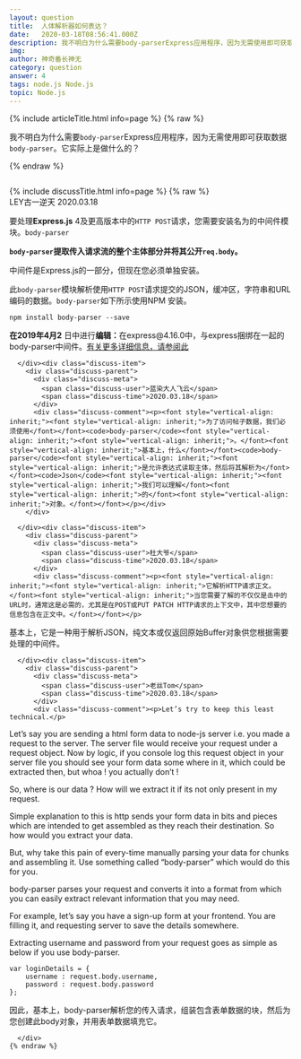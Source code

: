 ```yaml
---
layout: question
title:  人体解析器如何表达？
date:   2020-03-18T08:56:41.000Z
description: 我不明白为什么需要body-parserExpress应用程序，因为无需使用即可获取数据body-parser。它实际上是做什么的？...
img: 
author: 神奇番长神无
category: question
answer: 4
tags: node.js Node.js
topic: Node.js
---
```

<div class="article-root">
  <div class="article">
    {% include articleTitle.html info=page %}
    {% raw %}
    <div class="article-content"><p><font style="vertical-align: inherit;"><font style="vertical-align: inherit;">我不明白为什么需要</font></font><code>body-parser</code><font style="vertical-align: inherit;"><font style="vertical-align: inherit;">Express应用程序，因为无需使用即可获取数据</font></font><code>body-parser</code><font style="vertical-align: inherit;"><font style="vertical-align: inherit;">。</font><font style="vertical-align: inherit;">它实际上是做什么的？</font></font></p></div>
    {% endraw %}
  </div>
  <p style="height: 0;width:0;overflow: hidden;"> 第2077篇《人体解析器如何表达？》来自Winter(https://github.com/aiyld/aiyld.github.io)的站点</p>
  <div class="discuss-wrapper">
    {% include discussTitle.html info=page %}
    {% raw %}
    <div class="discuss-item">
        <div class="discuss-parent">
          <div class="discuss-meta">
            <span class="discuss-user">LEY古一逆天</span>
            <span class="discuss-time">2020.03.18</span>
          </div>
          <div class="discuss-comment"><p><font style="vertical-align: inherit;"><font style="vertical-align: inherit;">要处理</font><strong><font style="vertical-align: inherit;">Express.js</font></strong><font style="vertical-align: inherit;"> 4及更高版本中的</font></font><code>HTTP POST</code><font style="vertical-align: inherit;"><font style="vertical-align: inherit;">请求</font><font style="vertical-align: inherit;">，您需要安装名为的中间件模块</font><font style="vertical-align: inherit;">。</font></font><strong><font style="vertical-align: inherit;"></font></strong><font style="vertical-align: inherit;"></font><code>body-parser</code><font style="vertical-align: inherit;"></font></p>

<p><strong><code>body-parser</code><font style="vertical-align: inherit;"><font style="vertical-align: inherit;">提取传入请求流的整个主体部分并将其公开</font></font><code>req.body</code><font style="vertical-align: inherit;"><font style="vertical-align: inherit;">。</font></font></strong> </p>

<p><font style="vertical-align: inherit;"><font style="vertical-align: inherit;">中间件是Express.js的一部分，但现在您必须单独安装。</font></font></p>

<p><font style="vertical-align: inherit;"><font style="vertical-align: inherit;">此</font></font><code>body-parser</code><font style="vertical-align: inherit;"><font style="vertical-align: inherit;">模块解析使用</font></font><code>HTTP POST</code><font style="vertical-align: inherit;"><font style="vertical-align: inherit;">请求</font><font style="vertical-align: inherit;">提交的JSON，缓冲区，字符串和URL编码的数据</font><font style="vertical-align: inherit;">。</font></font><code>body-parser</code><font style="vertical-align: inherit;"><font style="vertical-align: inherit;">如下所示使用NPM </font><font style="vertical-align: inherit;">安装</font><font style="vertical-align: inherit;">。</font></font></p>

<pre><code>npm install body-parser --save
</code></pre>

<p><strong><font style="vertical-align: inherit;"><font style="vertical-align: inherit;">在2019年4月2</font></font></strong><font style="vertical-align: inherit;"><font style="vertical-align: inherit;"> 
日中进行</font><strong><font style="vertical-align: inherit;">编辑：</font></strong><font style="vertical-align: inherit;">在express@4.16.0中，与express捆绑在一起的body-parser中间件。</font></font><a href="https://stackoverflow.com/a/47232318/8784518"><font style="vertical-align: inherit;"><font style="vertical-align: inherit;">有关更多详细信息，请参阅此</font></font></a></p></div>
        </div>
        
      </div><div class="discuss-item">
        <div class="discuss-parent">
          <div class="discuss-meta">
            <span class="discuss-user">蓝染大人飞云</span>
            <span class="discuss-time">2020.03.18</span>
          </div>
          <div class="discuss-comment"><p><font style="vertical-align: inherit;"><font style="vertical-align: inherit;">为了访问帖子数据，我们必须使用</font></font><code>body-parser</code><font style="vertical-align: inherit;"><font style="vertical-align: inherit;">。</font><font style="vertical-align: inherit;">基本上，什么</font></font><code>body-parser</code><font style="vertical-align: inherit;"><font style="vertical-align: inherit;">是允许表达式读取主体，然后将其解析为</font></font><code>Json</code><font style="vertical-align: inherit;"><font style="vertical-align: inherit;">我们可以理解</font><font style="vertical-align: inherit;">的</font><font style="vertical-align: inherit;">对象。</font></font></p></div>
        </div>
        
      </div><div class="discuss-item">
        <div class="discuss-parent">
          <div class="discuss-meta">
            <span class="discuss-user">杜大爷</span>
            <span class="discuss-time">2020.03.18</span>
          </div>
          <div class="discuss-comment"><p><font style="vertical-align: inherit;"><font style="vertical-align: inherit;">它解析HTTP请求正文。</font><font style="vertical-align: inherit;">当您需要了解的不仅仅是击中的URL时，通常这是必需的，尤其是在POST或PUT PATCH HTTP请求的上下文中，其中您想要的信息包含在正文中。</font></font></p>

<p><font style="vertical-align: inherit;"><font style="vertical-align: inherit;">基本上，它是一种用于解析JSON，纯文本或仅返回原始Buffer对象供您根据需要处理的中间件。</font></font></p></div>
        </div>
        
      </div><div class="discuss-item">
        <div class="discuss-parent">
          <div class="discuss-meta">
            <span class="discuss-user">老丝Tom</span>
            <span class="discuss-time">2020.03.18</span>
          </div>
          <div class="discuss-comment"><p>Let’s try to keep this least technical.</p>

<p>Let’s say you are sending a html form data to node-js server i.e. you made a request to the server. The server file would receive your request under a request object. Now by logic, if you console log this request object in your server file you should see your form data some where in it, which could be extracted then, but whoa ! you actually don’t !</p>

<p>So, where is our data ? How will we extract it if its not only present in my request.</p>

<p>Simple explanation to this is http sends your form data in bits and pieces which are intended to get assembled as they reach their destination. So how would you extract your data.</p>

<p>But, why take this pain of every-time manually parsing your data for chunks and assembling it. Use something called “body-parser” which would do this for you.</p>

<p>body-parser parses your request and converts it into a format from which you can easily extract relevant information that you may need.</p>

<p>For example, let’s say you have a sign-up form at your frontend. You are filling it, and requesting server to save the details somewhere.</p>

<p>Extracting username and password from your request goes as simple as below if you use body-parser.</p>

<pre><code>var loginDetails = {    <font></font>
    username : request.body.username,    <font></font>
    password : request.body.password    <font></font>
};<font></font>
</code></pre>

<p><font style="vertical-align: inherit;"><font style="vertical-align: inherit;">因此，基本上，body-parser解析您的传入请求，组装包含表单数据的块，然后为您创建此body对象，并用表单数据填充它。</font></font></p></div>
        </div>
        
      </div>
    {% endraw %}
  </div>
<div>
